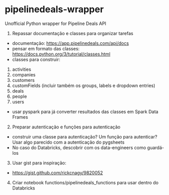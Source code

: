 # pipelinedeals-wrapper
Unofficial Python wrapper for Pipeline Deals API


1. Repassar documentação e classes para organizar tarefas
 - documentação: https://app.pipelinedeals.com/api/docs
 - pensar em formato das classes: https://docs.python.org/3/tutorial/classes.html
 - classes para construir:
  1. activities
  2. companies
  3. customers
  4. customFields (incluir também os groups, labels e dropdown entries)
  5. deals
  6. people
  7. users
 - usar pyspark para já converter resultados das classes em Spark Data Frames
2. Preparar autenticação e funções para autenticação
 - construir uma classe para autenticação? Um função para autenticar? Usar algo parecido com a autenticação do pygsheets
 - No caso do Databricks, descobrir com os data-engineers como guardá-los
3. Usar gist para inspiração:
 - https://gist.github.com/rickcnagy/9820052
4. Criar notebook functions/pipelinedeals_functions para usar dentro do Databricks





